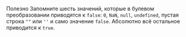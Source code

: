 Полезно
Запомните шесть значений, которые в булевом преобразовании приводятся к `false`: `0`, `NaN`, `null`, `undefined`, пустая строка `""` или `''` и само значение `false`. Абсолютно всё остальное приводится к `true`.
